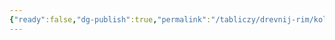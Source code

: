 ```yaml
---
{"ready":false,"dg-publish":true,"permalink":"/tabliczy/drevnij-rim/koloss-konstantina/","dgPassFrontmatter":true}
---
```



